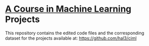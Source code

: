 # [A Course in Machine Learning](http://ciml.info/) Projects

This repository contains the edited code files and the corresponding dataset for the projects available at: https://github.com/hal3/ciml